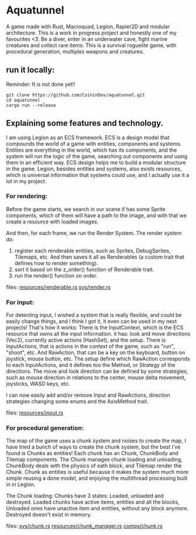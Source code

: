 # Aquatunnel
A game made with Rust, Macroquad, Legion, Rapier2D and modular architecture. This is a work in progress project and honestly one of my favourites <3.
Be a diver, enter in an underwater cave, fight marine creatures and collect rare items. This is a survival roguelite game, with procedural generation, multiples weapons and creatures.

## run it locally:
Reminder: It is not done yet!!
```
git clone https://github.com/CoininDev/aquatunnel.git
cd aquatunnel
cargo run --release
```

## Explaining some features and technology.
I am using Legion as an ECS framework. ECS is a design model that compounds the world of a game with entities, components and systems. Entities are everything in the world, which has its components, and the system will run the logic of the game, searching out components and using them in an efficient way.
ECS design helps me to build a modular structure in the game.
Legion, besides entities and systems, also exists resources, which is universal information that systems could use, and I actually use it a lot in my project.

### For rendering:
Before the game starts, we search in our scene if has some Sprite components, which of them will have a path to the image, and with that we create a resource with loaded images.

And then, for each frame, we run the Render System. The render system do:
1. register each renderable entities, such as Sprites, DebugSprites, Tilemaps, etc. And then saves it all as Renderables (a custom trait that defines how to render something).
2. sort it based on the z_order() function of Renderable trait.
3. run the render() function on order.

files:
[resources/renderable.rs](https://github.com/CoininDev/aquatunnel/blob/ECSChunkSystem/src/resources/renderable.rs)
[sys/render.rs](https://github.com/CoininDev/aquatunnel/blob/ECSChunkSystem/src/sys/render.rs)

### For input:
For detecting input, I wished a system that is really flexible, and could be easily change things, and I think I got it, it even can be used in my next projects!
That's how it works:
There is the InputContext, which is the ECS resource that owns all the input information.
it has: look and move directions (Vec2), currently active actions (HashSet), and the setup.
There is InputActions, that is actions in the context of the game, such as "run", "shoot", etc. And RawAction, that can be a key on the keyboard, button on joystick, mouse button, etc.
The setup define which RawAction corresponds to each InputActions, and it defines too the Method, or Strategy of the directions.
The move and look direction can be defined by some strategies, such as mouse direction in relations to the center, mouse delta movement, joysticks, WASD keys, etc.

I can now easily add and/or remove Input and RawActions, direction strategies changing some enums and the AxisMethod trait.

files: [resources/input.rs](https://github.com/CoininDev/aquatunnel/blob/ECSChunkSystem/src/resources/input.rs)

### For procedural generation:
The map of the game uses a chunk system and noises to create the map, I have tried a bunch of ways to create the chunk system, but the best i've found is Chunks as entities!
Each chunk has an Chunk, ChunkBody and Tilemap components. The Chunk manages chunk loading and unloading, ChunkBody deals with the physics of eath block, and Tilemap render the Chunk.
Chunk as entities is useful because it makes the system much more simple reusing a done model, and enjoying the multithread processing built in in Legion.

The Chunk loading:
Chunks have 3 states: Loaded, unloaded and destroyed. Loaded chunks have active items, entities and all the blocks, Unloaded ones have unactive item and entities, without any block anymore. Destroyed doesn't exist in memory.

files:
[sys/chunk.rs](https://github.com/CoininDev/aquatunnel/blob/ECSChunkSystem/src/sys/chunk.rs)
[resources/chunk_manager.rs](https://github.com/CoininDev/aquatunnel/blob/ECSChunkSystem/src/resources/chunk_manager.rs)
[comps/chunk.rs](https://github.com/CoininDev/aquatunnel/blob/ECSChunkSystem/src/comps/chunk.rs)
